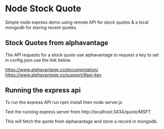 # Node Stock Quote

Simple node express demo using remote API for stock quotes & a local mongodb for storing recent quotes.

## Stock Quotes from alphavantage

The API requests for a stock quote use alphavantage to request a key to set in config.json use the link below.

https://www.alphavantage.co/documentation/
https://www.alphavantage.co/support/#api-key

## Running the express api

To run the express API run npm install then node server.js

Test the running express server from http://localhost:3434/quote/MSFT

This will fetch the quote from alphavantage and store a record in mongodb.

